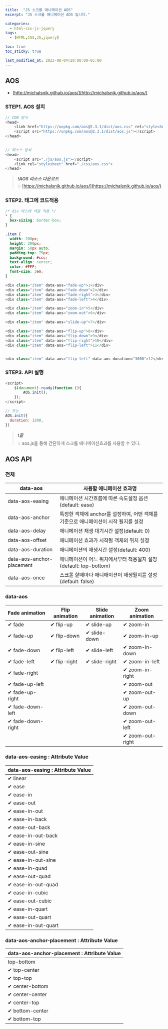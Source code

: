 ```yaml
---
title:  "JS 스크롤 애니메이션 AOS"
excerpt: "JS 스크롤 애니메이션 AOS 입니다."

categories:
  - html-css-js-jquery
tags:
  - [HTML,CSS,JS,jquery]

toc: true
toc_sticky: true

last_modified_at: 2023-08-04T20:00:00-05:00
---
```


## AOS
- [http://michalsnik.github.io/aos/](http://michalsnik.github.io/aos/)

### STEP1. AOS 설치
  
```js
// CDN 방식
<head>
	<link href="https://unpkg.com/aos@2.3.1/dist/aos.css" rel="stylesheet">
	<script src="https://unpkg.com/aos@2.3.1/dist/aos.js"></script>
</head>
 
```
  
```js
// 리소스 방식
<head>
    <script src="./js/aos.js"></script>
    <link rel="stylesheet" href="./css/aos.css">
</head>

```  
  
> ❗***AOS 리소스 다운로드***  
> 💡 [https://michalsnik.github.io/aos/](https://michalsnik.github.io/aos/)


### STEP2. 태그에 코드적용
```css
/* div 박스에 색깔 적용 */
* {
  box-sizing: border-box;
}

.item {
  width: 200px;
  height: 200px;
  margin: 50px auto;
  padding-top: 75px;
  background: #ccc;
  text-align: center;
  color: #FFF;
  font-size: 3em;
}
```
```js
<div class="item" data-aos="fade-up">1</div>
<div class="item" data-aos="fade-down">2</div>
<div class="item" data-aos="fade-right">3</div>
<div class="item" data-aos="fade-left">4</div>

<div class="item" data-aos="zoom-in">5</div>
<div class="item" data-aos="zoom-out">6</div>

<div class="item" data-aos="slide-up">7</div>

<div class="item" data-aos="flip-up">8</div>
<div class="item" data-aos="flip-down">9</div>
<div class="item" data-aos="flip-right">10</div>
<div class="item" data-aos="flip-left">11</div>


<div class="item" data-aos="flip-left" data-aos-duration="3000">12</div>
```

### STEP3. API 실행
```js
<script>
    $(document).ready(function (){
        AOS.init();
    });
</script>

```
```js
// 또는
AOS.init({
  duration: 1200,
})

```

> ❗***끝***  
> 💡 aos.js을 통해 간단하게 스크롤 애니메이션효과를 사용할 수 있다.  



## AOS API
### 전체
| data-aos | 사용할 애니메이션 효과명 |
|---------------------------|----------------------------------------------------------|
| data-aos-easing | 애니메이션 시간흐름에 따른 속도설정 옵션(default: ease) |
| data-aos-anchor | 특정한 객체에 anchor를 설정하여, 어떤 객체를 기준으로 애니메이션이 시작 될지를 설정 |
| data-aos-delay | 애니메이션 재생 대기시간 설정(default: 0) |
| data-aos-offset | 애니메이션 효과가 시작될 객체의 위치 설정 |
| data-aos-duration | 애니메이션의 재생시간 설정(default: 400) |
| data-aos-anchor-placement | 애니메이션이 어느 위치에서부터 적용될지 설정(default: top-bottom) |
| data-aos-once | 스크롤 할때마다 애니매이션이 재생될지를 설정(default: false) |



### data-aos
| Fade animation    | Flip animation | Slide animation | Zoom animation   |  
|-------------------|----------------|-----------------|------------------|  
| ✔ fade              | ✔ flip-up        | ✔ slide-up        | ✔ zoom-in          |  
| ✔ fade-up         | ✔ flip-down    | ✔ slide-down    | ✔ zoom-in-up     |  
| ✔ fade-down       | ✔ flip-left    | ✔ slide-left    | ✔ zoom-in-down   |  
| ✔ fade-left       | ✔ flip-right   | ✔ slide-right   | ✔ zoom-in-left   |  
| ✔ fade-right      |                |                 | ✔ zoom-in-right  |  
| ✔ fade-up-left    |                |                 | ✔ zoom-out       |  
| ✔ fade-up-right   |                |                 | ✔ zoom-out-up    |  
| ✔ fade-down-left  |                |                 | ✔ zoom-out-down  |  
| ✔ fade-down-right |                |                 | ✔ zoom-out-left  |  
|                   |                |                 | ✔ zoom-out-right |  


### data-aos-easing : Attribute Value
| data-aos-easing : Attribute Value |  
|-----------------------------------|  
| ✔ linear                          |  
| ✔ ease                            |  
| ✔ ease-in                         |  
| ✔ ease-out                        |  
| ✔ ease-in-out                     |  
| ✔ ease-in-back                    |  
| ✔ ease-out-back                   |  
| ✔ ease-in-out-back                |  
| ✔ ease-in-sine                    |  
| ✔ ease-out-sine                   |  
| ✔ ease-in-out-sine                |  
| ✔ ease-in-quad                    |  
| ✔ ease-out-quad                   |  
| ✔ ease-in-out-quad                |  
| ✔ ease-in-cubic                   |  
| ✔ ease-out-cubic                  |  
| ✔ ease-in-quart                   |  
| ✔ ease-out-quart                  |  
| ✔ ease-in-out-quart               |  


### data-aos-anchor-placement : Attribute Value
| data-aos-anchor-placement : Attribute Value |  
|---------------------------------------------|  
| top-bottom                                  |  
| ✔ top-center                                |  
| ✔ top-top                                   |  
| ✔ center-bottom                             |  
| ✔ center-center                             |  
| ✔ center-top                                |  
| ✔ bottom-center                             |  
| ✔ bottom-top                                |  